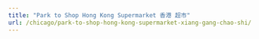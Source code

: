 ```yaml
---
title: "Park to Shop Hong Kong Supermarket 香港 超市"
url: /chicago/park-to-shop-hong-kong-supermarket-xiang-gang-chao-shi/
---
```

